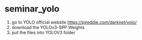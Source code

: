 # seminar_yolo

1. go to YOLO official website
https://pjreddie.com/darknet/yolo/
2. download the YOLOv3-SPP Weights
3. put the files into YOLOV3 folder